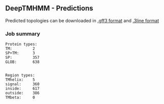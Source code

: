 ## DeepTMHMM - Predictions
Predicted topologies can be downloaded in [.gff3 format](TMRs.gff3) and [.3line format](predicted_topologies.3line)
### Job summary
```
Protein types:
TM:			2
SP+TM:		3
SP:			357
GLOB:		638


Region types:
TMhelix:	5
signal:		360
inside:		617
outside:	386
TMbeta:		0
```
